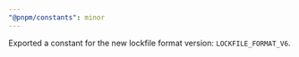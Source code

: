 ```yaml
---
"@pnpm/constants": minor
---
```


Exported a constant for the new lockfile format version: `LOCKFILE_FORMAT_V6`.
